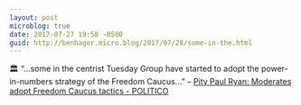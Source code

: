 ```yaml
---
layout: post
microblog: true
date: 2017-07-27 19:58 -0500
guid: http://benhager.micro.blog/2017/07/28/some-in-the.html
---
```

🏛 “...some in the centrist Tuesday Group have started to adopt the power-in-numbers strategy of the Freedom Caucus…” – [Pity Paul Ryan: Moderates adopt Freedom Caucus tactics - POLITICO](http://www.politico.com/story/2017/07/27/paul-ryan-moderates-house-republicans-240954)
